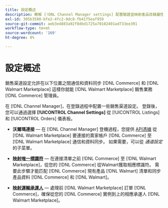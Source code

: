 ```yaml
---
title: 設定概述
description: 瞭解 [!DNL Channel Manager settings] 配置驗證並映射產品目錄屬性和協調銷售操作所需的運輸承運人 [!DNL Commerce] 和 [!DNL Walmart Marketplace]。
exl-id: 305b3580-bfe2-4fc2-9dc8-fb41f5eaf959
source-git-commit: aeb3e4883a92f8dbd1725a70102401ad733ee391
workflow-type: tm+mt
source-wordcount: '169'
ht-degree: 0%

---
```



# 設定概述

銷售渠道設定允許在以下位置之間通信和資料同步 [!DNL Commerce] 和 [!DNL Walmart Marketplace] 這樣你就能 [!DNL Walmart Marketplace] 銷售業務 [!DNL Commerce] 管理員。

在 [!DNL Channel Manager]，在登錄過程中配置一些銷售渠道設定。 登錄後，您可以通過選擇 **[!UICONTROL Channel Settings]** 從 [!UICONTROL Listings] 和 [!UICONTROL Orders] 儀表板。

* **沃爾瑪連接** — 在 [!DNL Channel Manager] 登機過程，您提供 [API憑據](walmart-requirements.md#generate-a-walmart-marketplace-production-api-key) 從 [!DNL Walmart Marketplace] 要連接的賣家帳戶 [!DNL Commerce] 至 [!DNL Walmart Marketplace] 通信和資料同步。 如果需要，可以從 *通道設定* 的子菜單。

* **[映射唯一標識符](map-catalog-attributes.md)** — 在連接清單之前 [!DNL Commerce] 至 [!DNL Walmart Marketplace]，從您的 [!DNL Commerce] 從Walmart獲取相應標識符。 需要此步驟才能匹配 [!DNL Commerce] 現有產品 [!DNL Walmart] 清單和同步產品資料 [!DNL Commerce] 和 [!DNL Walmart]。

* **[映射運輸承運人](map-shipping-carriers.md)** — 處理前 [!DNL Walmart Marketplace] 訂單 [!DNL Commerce]，確保從您的 [!DNL Commerce] 實例到上的相應承運人 [!DNL Walmart Marketplace]。
